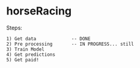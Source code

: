 # horseRacing

Steps:

	1) Get data				-- DONE
	2) Pre processing		-- IN PROGRESS... still
	3) Train Model
	4) Get predictions
	5) Get paid!
